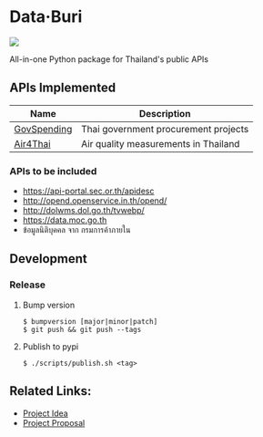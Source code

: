 # Data·Buri
[![](https://travis-ci.org/codeforthailand/databuri.svg?branch=master)][travis]

All-in-one Python package for Thailand's public APIs

## APIs Implemented
| Name | Description |
|---|---|
| [GovSpending](https://govspending.data.go.th/api/documentation) | Thai government procurement projects |
| [Air4Thai](http://air4thai.pcd.go.th/webV2/history)  | Air quality measurements in Thailand |

### APIs to be included
- https://api-portal.sec.or.th/apidesc
- http://opend.openservice.in.th/opend/
- http://dolwms.dol.go.th/tvwebp/
- https://data.moc.go.th
- ข้อมูลนิติบุคคล จาก กรมการค้าภายใน

## Development
### Release
1. Bump version
    ```
    $ bumpversion [major|minor|patch]
    $ git push && git push --tags
    ```
2. Publish to pypi
    ```
    $ ./scripts/publish.sh <tag>
    ```

## Related Links:
- [Project Idea](https://github.com/codeforthailand/org/issues/2)
- [Project Proposal](https://docs.google.com/document/d/1XXuRovZ3bRGC18MQluO5zsZJ_6TM9COwCgRoWv6lsnM/edit?usp=sharing)

[travis]: https://travis-ci.org/codeforthailand/databuri